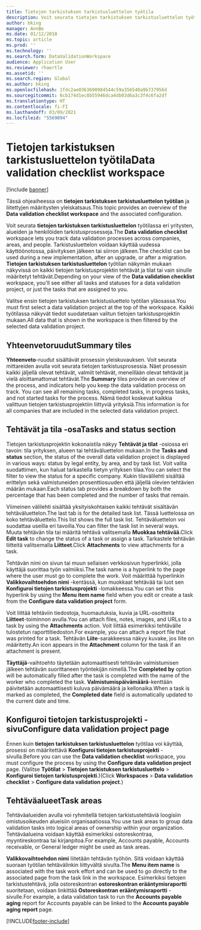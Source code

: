 ```yaml
---
title: Tietojen tarkistuksen tarkistusluettelon työtila
description: Voit seurata tietojen tarkistuksen tarkistusluettelon työtilassa eri yritysten, alueiden ja henkilöiden tarkistusprosesseja.
author: bking
manager: AnnBe
ms.date: 01/12/2018
ms.topic: article
ms.prod: ''
ms.technology: ''
ms.search.form: DataValidationWorkspace
audience: Application User
ms.reviewer: rhaertle
ms.assetid: ''
ms.search.region: Global
ms.author: bking
ms.openlocfilehash: 1fdc2ae0363690984544c59a356540a9b737956d
ms.sourcegitcommit: 6cb174d1ec8b55946dca4db03d6a3c3f4c6fa2df
ms.translationtype: HT
ms.contentlocale: fi-FI
ms.lasthandoff: 03/09/2021
ms.locfileid: "5569094"
---
```

# <a name="data-validation-checklist-workspace"></a><span data-ttu-id="f78e9-103">Tietojen tarkistuksen tarkistusluettelon työtila</span><span class="sxs-lookup"><span data-stu-id="f78e9-103">Data validation checklist workspace</span></span>

[!include [banner](../includes/banner.md)]

<span data-ttu-id="f78e9-104">Tässä ohjeaiheessa on **tietojen tarkistuksen tarkistusluettelon työtilan** ja liitettyjen määritysten yleiskatsaus.</span><span class="sxs-lookup"><span data-stu-id="f78e9-104">This topic provides an overview of the **Data validation checklist workspace** and the associated configuration.</span></span>

<span data-ttu-id="f78e9-105">Voit seurata **tietojen tarkistuksen tarkistusluettelon** työtilassa eri yritysten, alueiden ja henkilöiden tarkistusprosesseja.</span><span class="sxs-lookup"><span data-stu-id="f78e9-105">The **Data validation checklist** workspace lets you track data validation processes across companies, areas, and people.</span></span> <span data-ttu-id="f78e9-106">Tarkistusluettelon voidaan käyttää uudessa käyttöönotossa, päivityksen jälkeen tai siirron jälkeen.</span><span class="sxs-lookup"><span data-stu-id="f78e9-106">The checklist can be used during a new implementation, after an upgrade, or after a migration.</span></span> <span data-ttu-id="f78e9-107">**Tietojen tarkistuksen tarkistusluettelon** työtilan näkymän mukaan näkyvissä on kaikki tietojen tarkistusprojektin tehtävät ja tilat tai vain sinulle määritetyt tehtävät.</span><span class="sxs-lookup"><span data-stu-id="f78e9-107">Depending on your view of the **Data validation checklist** workspace, you'll see either all tasks and statuses for a data validation project, or just the tasks that are assigned to you.</span></span>

<span data-ttu-id="f78e9-108">Valitse ensin tietojen tarkistuksen tarkistusluettelo työtilan yläosassa.</span><span class="sxs-lookup"><span data-stu-id="f78e9-108">You must first select a data validation project at the top of the workspace.</span></span> <span data-ttu-id="f78e9-109">Kaikki työtilassa näkyvät tiedot suodatetaan valitun tietojen tarkistusprojektin mukaan.</span><span class="sxs-lookup"><span data-stu-id="f78e9-109">All data that is shown in the workspace is then filtered by the selected data validation project.</span></span>

## <a name="summary-tiles"></a><span data-ttu-id="f78e9-110">Yhteenvetoruudut</span><span class="sxs-lookup"><span data-stu-id="f78e9-110">Summary tiles</span></span>

<span data-ttu-id="f78e9-111">**Yhteenveto**-ruudut sisältävät prosessin yleiskuvauksen. Voit seurata mittareiden avulla voit seurata tietojen tarkistusprosessia. Näet prosessin kaikki jäljellä olevat tehtävät, valmiit tehtävät, meneillään olevat tehtävät ja vielä aloittamattomat tehtävät.</span><span class="sxs-lookup"><span data-stu-id="f78e9-111">The **Summary** tiles provide an overview of the process, and indicators help you keep the data validation process on track. You can see all remaining tasks, completed tasks, in progress tasks, and not started tasks for the process.</span></span> <span data-ttu-id="f78e9-112">Nämä tiedot koskevat kaikkia valittuun tietojen tarkistusprojektiin liittyviä yrityksiä.</span><span class="sxs-lookup"><span data-stu-id="f78e9-112">This information is for all companies that are included in the selected data validation project.</span></span>

## <a name="tasks-and-status-section"></a><span data-ttu-id="f78e9-113">Tehtävät ja tila -osa</span><span class="sxs-lookup"><span data-stu-id="f78e9-113">Tasks and status section</span></span>

<span data-ttu-id="f78e9-114">Tietojen tarkistusprojektin kokonaistila näkyy **Tehtävät ja tilat** -osiossa eri tavoin: tila yrityksen, alueen tai tehtäväluettelon mukaan.</span><span class="sxs-lookup"><span data-stu-id="f78e9-114">In the **Tasks and status** section, the status of the overall data validation project is displayed in various ways: status by legal entity, by area, and by task list.</span></span> <span data-ttu-id="f78e9-115">Voit valita suodattimen, kun haluat tarkastella tietyn yrityksen tilaa.</span><span class="sxs-lookup"><span data-stu-id="f78e9-115">You can select the filter to view the status for a specific company.</span></span> <span data-ttu-id="f78e9-116">Kukin tilavälilehti sisältää erittelyn sekä valmistuneiden prosenttiosuuden että jäljellä olevien tehtävien määrän mukaan.</span><span class="sxs-lookup"><span data-stu-id="f78e9-116">Each status tab provides a breakdown by both the percentage that has been completed and the number of tasks that remain.</span></span>

<span data-ttu-id="f78e9-117">Viimeinen välilehti sisältää yksityiskohtaisen kaikki tehtävät sisältävän tehtäväluettelon.</span><span class="sxs-lookup"><span data-stu-id="f78e9-117">The last tab is for the detailed task list.</span></span> <span data-ttu-id="f78e9-118">Tässä luettelossa on koko tehtäväluettelo.</span><span class="sxs-lookup"><span data-stu-id="f78e9-118">This list shows the full task list.</span></span> <span data-ttu-id="f78e9-119">Tehtäväluettelon voi suodattaa useilla eri tavoilla.</span><span class="sxs-lookup"><span data-stu-id="f78e9-119">You can filter the task list in several ways.</span></span> <span data-ttu-id="f78e9-120">Muuta tehtävän tila tai määritä tehtävä valitsemalla **Muokkaa tehtävää**.</span><span class="sxs-lookup"><span data-stu-id="f78e9-120">Click **Edit task** to change the status of a task or assign a task.</span></span> <span data-ttu-id="f78e9-121">Tarkastele tehtävän liitteitä valitsemalla **Liitteet**.</span><span class="sxs-lookup"><span data-stu-id="f78e9-121">Click **Attachments** to view attachments for a task.</span></span>

<span data-ttu-id="f78e9-122">Tehtävän nimi on sivun tai muun sellaisen verkkosivun hyperlinkki, jolla käyttäjä suorittaa työn valmiiksi.</span><span class="sxs-lookup"><span data-stu-id="f78e9-122">The task name is a hyperlink to the page where the user must go to complete the work.</span></span> <span data-ttu-id="f78e9-123">Voit määrittää hyperlinkin **Valikkovaihtoehdon nimi** -kentässä, kun muokkaat tehtävää tai luot sen **Konfiguroi tietojen tarkistusprojekti** -lomakkeessa.</span><span class="sxs-lookup"><span data-stu-id="f78e9-123">You can set this hyperlink by using the **Menu item name** field when you edit or create a task from the **Configure data validation project** form.</span></span>

<span data-ttu-id="f78e9-124">Voit liittää tehtäviin tiedostoja, huomautuksia, kuvia ja URL-osoitteita **Liitteet**-toiminnon avulla.</span><span class="sxs-lookup"><span data-stu-id="f78e9-124">You can attach files, notes, images, and URLs to a task by using the **Attachments** action.</span></span> <span data-ttu-id="f78e9-125">Voit liittää esimerkiksi tehtävälle tulostetun raporttitiedoston.</span><span class="sxs-lookup"><span data-stu-id="f78e9-125">For example, you can attach a report file that was printed for a task.</span></span> <span data-ttu-id="f78e9-126">Tehtävän **Liite**-sarakkeessa näkyy kuvake, jos liite on määritetty.</span><span class="sxs-lookup"><span data-stu-id="f78e9-126">An icon appears in the **Attachment** column for the task if an attachment is present.</span></span>

<span data-ttu-id="f78e9-127">**Täyttäjä**-vaihtoehto täytetään automaattisesti tehtävän valmistumisen jälkeen tehtävän suorittaneen työntekijän nimellä.</span><span class="sxs-lookup"><span data-stu-id="f78e9-127">The **Completed by** option will be automatically filled after the task is completed with the name of the worker who completed the task.</span></span> <span data-ttu-id="f78e9-128">**Valmistumispäivämäärä**-kenttään päivitetään automaattisesti kuluva päivämäärä ja kellonaika.</span><span class="sxs-lookup"><span data-stu-id="f78e9-128">When a task is marked as completed, the **Completed date** field is automatically updated to the current date and time.</span></span>

## <a name="configure-data-validation-project-page"></a><span data-ttu-id="f78e9-129">Konfiguroi tietojen tarkistusprojekti -sivu</span><span class="sxs-lookup"><span data-stu-id="f78e9-129">Configure data validation project page</span></span>

<span data-ttu-id="f78e9-130">Ennen kuin **tietojen tarkistuksen tarkistusluettelon** työtilaa voi käyttää, prosessi on määritettävä **Konfiguroi tietojen tarkistusprojekti** -sivulla.</span><span class="sxs-lookup"><span data-stu-id="f78e9-130">Before you can use the **Data validation checklist** workspace, you must configure the process by using the **Configure data validation project** page.</span></span> <span data-ttu-id="f78e9-131">(Valitse **Työtilat** \> **Tietojen tarkistuksen tarkistusluettelo** \> **Konfiguroi tietojen tarkistusprojekti**.)</span><span class="sxs-lookup"><span data-stu-id="f78e9-131">(Click **Workspaces** \> **Data validation checklist** \> **Configure data validation project**.)</span></span>

## <a name="task-areas"></a><span data-ttu-id="f78e9-132">Tehtäväalueet</span><span class="sxs-lookup"><span data-stu-id="f78e9-132">Task areas</span></span>

<span data-ttu-id="f78e9-133">Tehtäväalueiden avulla voi ryhmitellä tietojen tarkistustehtäviä loogisiin omistusoikeuden alueisiin organisaatiossa.</span><span class="sxs-lookup"><span data-stu-id="f78e9-133">You use task areas to group data validation tasks into logical areas of ownership within your organization.</span></span> <span data-ttu-id="f78e9-134">Tehtäväalueina voidaan käyttää esimerkiksi ostoreskontraa, myyntireskontraa tai kirjanpitoa.</span><span class="sxs-lookup"><span data-stu-id="f78e9-134">For example, Accounts payable, Accounts receivable, or General ledger might be used as task areas.</span></span>

<span data-ttu-id="f78e9-135">**Valikkovaihtoehdon nimi** liitetään tehtävän työhön. Sitä voidaan käyttää suoraan työtilan tehtävälinkin liittyvältä sivulta.</span><span class="sxs-lookup"><span data-stu-id="f78e9-135">The **Menu item name** is associated with the task work effort and can be used to go directly to the associated page from the task link in the workspace.</span></span> <span data-ttu-id="f78e9-136">Esimerkiksi tietojen tarkistustehtävä, jolla ostoreskontran **ostoreskontran erääntymisraportti** suoritetaan, voidaan linkittää **Ostoreskontran erääntymisraportti** -sivulle.</span><span class="sxs-lookup"><span data-stu-id="f78e9-136">For example, a data validation task to run the **Accounts payable aging** report for Accounts payable can be linked to the **Accounts payable aging report** page.</span></span>


[!INCLUDE[footer-include](../../../includes/footer-banner.md)]